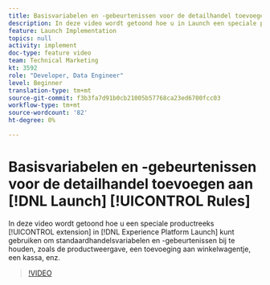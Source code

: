 ```yaml
---
title: Basisvariabelen en -gebeurtenissen voor de detailhandel toevoegen aan opstartregel
description: In deze video wordt getoond hoe u in Launch een speciale producttekenreeksextensie kunt gebruiken om standaardvariabelen en -gebeurtenissen in de detailhandel bij te houden, zoals de productweergave, een toevoeging aan winkelwagentje, een uitcheckbewerking, enz.
feature: Launch Implementation
topics: null
activity: implement
doc-type: feature video
team: Technical Marketing
kt: 3592
role: "Developer, Data Engineer"
level: Beginner
translation-type: tm+mt
source-git-commit: f3b3fa7d91b0cb21005b57768ca23ed6700fcc03
workflow-type: tm+mt
source-wordcount: '82'
ht-degree: 0%

---
```



# Basisvariabelen en -gebeurtenissen voor de detailhandel toevoegen aan [!DNL Launch] [!UICONTROL Rules]

In deze video wordt getoond hoe u een speciale productreeks [!UICONTROL extension] in [!DNL Experience Platform Launch] kunt gebruiken om standaardhandelsvariabelen en -gebeurtenissen bij te houden, zoals de productweergave, een toevoeging aan winkelwagentje, een kassa, enz.

>[!VIDEO](https://video.tv.adobe.com/v/28763/?quality=12)
